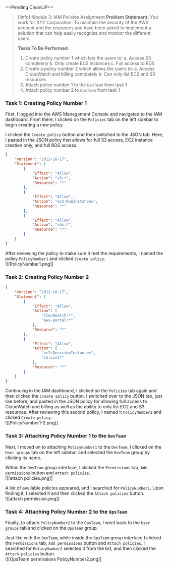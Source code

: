 ==Pending CleanUP==
 
> [!info] Module 3: IAM Policies Assignment
> **Problem Statement:** 
> You work for XYZ Corporation. To maintain the security of the AWS account and the resources you have been asked to implement a solution that can help easily recognize and monitor the different users. 
> 
> **Tasks To Be Performed:** 
> 1. Create policy number 1 which lets the users to: 
>    a. Access S3 completely 
>    b. Only create EC2 instances 
>    c. Full access to RDS 
> 2. Create a policy number 2 which allows the users to: 
>    a. Access CloudWatch and billing completely 
>    b. Can only list EC2 and S3 resources 
> 3. Attach policy number 1 to the `DevTeam` from task 1 
> 4. Attach policy number 2 to `OpsTeam` from task 1
> 

### Task 1: Creating Policy Number 1

First, I logged into the AWS Management Console and navigated to the IAM dashboard. From there, I clicked on the `Policies` tab on the left sidebar to begin creating a new policy.

I clicked the `Create policy` button and then switched to the JSON tab. Here, I pasted in the JSON policy that allows for full S3 access, EC2 instance creation only, and full RDS access. 
```json
{
    "Version": "2012-10-17",
    "Statement": [
        {
            "Effect": "Allow",
            "Action": "s3:*",
            "Resource": "*"
        },
        {
            "Effect": "Allow",
            "Action": "ec2:RunInstances",
            "Resource": "*"
        },
        {
            "Effect": "Allow",
            "Action": "rds:*",
            "Resource": "*"
        }
    ]
}
```
After reviewing the policy to make sure it met the requirements, I named the policy `PolicyNumber1` and clicked `Create policy`.
<br>![[PolicyNumber1.png]]
### Task 2: Creating Policy Number 2
```json
{
    "Version": "2012-10-17",
    "Statement": [
        {
            "Effect": "Allow",
            "Action": [
                "cloudwatch:*",
                "aws-portal:*"
            ],
            "Resource": "*"
        },
        {
            "Effect": "Allow",
            "Action": [
                "ec2:DescribeInstances",
                "s3:List*"
            ],
            "Resource": "*"
        }
    ]
}
```
Continuing in the IAM dashboard, I clicked on the `Policies` tab again and then clicked the `Create policy` button. I switched over to the JSON tab, just like before, and pasted in the JSON policy for allowing full access to CloudWatch and billing as well as the ability to only list EC2 and S3 resources. After reviewing this second policy, I named it `PolicyNumber2` and clicked `Create policy`.
<br>![[PolicyNumber1-2.png]]
### Task 3: Attaching Policy Number 1 to the `DevTeam`

Next, I moved on to attaching `PolicyNumber1` to the `DevTeam`. I clicked on the `User groups` tab on the left sidebar and selected the `DevTeam` group by clicking its name. 

Within the `DevTeam` group interface, I clicked the `Permissions` tab, `Add permissions` button and `Attach policies`. 
<br>![[attach policies.png]]

A list of available policies appeared, and I searched for `PolicyNumber1`. Upon finding it, I selected it and then clicked the `Attach policies` button.
<br>![[attach permission.png]]
### Task 4: Attaching Policy Number 2 to the `OpsTeam`

Finally, to attach `PolicyNumber2` to the `OpsTeam`, I went back to the `User groups` tab and clicked on the `OpsTeam` group. 

Just like with the `DevTeam`, while inside the `OpsTeam` group interface I clicked the `Permissions` tab, `Add permissions` button and `Attach policies`. I searched for `PolicyNumber2` selected it from the list, and then clicked the `Attach policies` button.
<br>![[OpsTeam permissions PolicyNumber2.png]]